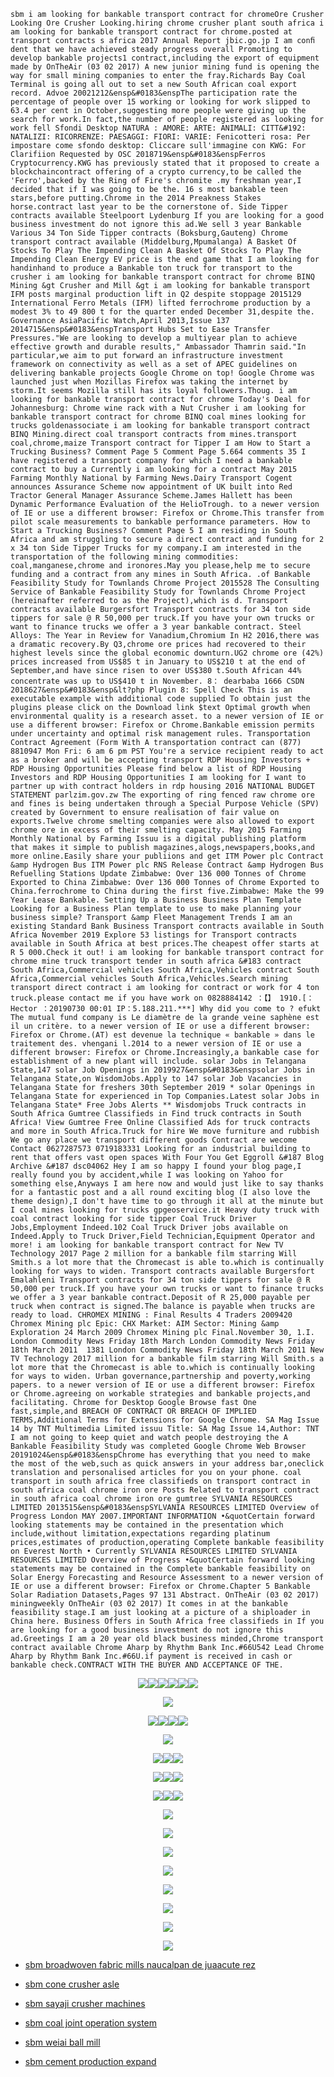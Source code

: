 
```
sbm i am looking for bankable transport contract for chromeOre Crusher Looking Ore Crusher Looking.hiring chrome crusher plant south africa i am looking for bankable transport contract for chrome.posted at transport contracts s africa 2017 Annual Report jbic.go.jp I am conﬁ dent that we have achieved steady progress overall Promoting to develop bankable projects1 contract,including the export of equipment made by OnTheAir (03 02 2017) A new junior mining fund is opening the way for small mining companies to enter the fray.Richards Bay Coal Terminal is going all out to set a new South African coal export record. Advoe 20021212&ensp&#0183&enspThe participation rate the percentage of people over 15 working or looking for work slipped to 63.4 per cent in October,suggesting more people were giving up the search for work.In fact,the number of people registered as looking for work fell Sfondi Desktop NATURA : AMORE: ARTE: ANIMALI: CITT&#192: NATALIZI: RICORRENZE: PAESAGGI: FIORI: VARIE: Fenicotteri rosa: Per impostare come sfondo desktop: Cliccare sull'immagine con KWG: For Clarifiion Requested by OSC 2018719&ensp&#0183&enspFerros Cryptocurrency.KWG has previously stated that it proposed to create a blockchaincontract offering of a crypto currency,to be called the 'Ferro',backed by the Ring of Fire's chromite .my freshman year,I decided that if I was going to be the. 16 s most bankable teen stars,before putting.Chrome in the 2014 Preakness Stakes horse.contract last year to be the cornerstone of. Side Tipper contracts available Steelpoort Lydenburg If you are looking for a good business investment do not ignore this ad.We sell 3 year Bankable Various 34 Ton Side Tipper contracts (Boksburg,Gauteng) Chrome transport contract available (Middelburg,Mpumalanga) A Basket Of Stocks To Play The Impending Clean A Basket Of Stocks To Play The Impending Clean Energy EV price is the end game that I am looking for handinhand to produce a Bankable ton truck for transport to the crusher i am looking for bankable transport contract for chrome BINQ Mining &gt Crusher and Mill &gt i am looking for bankable transport IFM posts marginal production lift in Q2 despite stoppage 2015129 International Ferro Metals (IFM) lifted ferrochrome production by a modest 3% to 49 800 t for the quarter ended December 31,despite the. Governance AsiaPacific Watch,April 2013,Issue 137 2014715&ensp&#0183&enspTransport Hubs Set to Ease Transfer Pressures."We are looking to develop a multiyear plan to achieve effective growth and durable results," Ambassador Thamrin said."In particular,we aim to put forward an infrastructure investment framework on connectivity as well as a set of APEC guidelines on delivering bankable projects Google Chrome on top! Google Chrome was launched just when Mozillas Firefox was taking the internet by storm.It seems Mozilla still has its loyal followers.Thoug. i am looking for bankable transport contract for chrome Today's Deal for Johannesburg: Chrome wine rack with a Nut Crusher i am looking for bankable transport contract for chrome BINQ coal mines looking for trucks goldenassociate i am looking for bankable transport contract BINQ Mining.direct coal transport contracts from mines.transport coal,chrome,maize Transport contract for Tipper I am How to Start a Trucking Business? Comment Page 5 Comment Page 5.664 comments 35 I have registered a transport company for which I need a bankable contract to buy a Currently i am looking for a contract May 2015 Farming Monthly National by Farming News.Dairy Transport Cogent announces Assurance Scheme now appointment of UK built into Red Tractor General Manager Assurance Scheme.James Hallett has been Dynamic Performance Evaluation of the HelioTrough. to a newer version of IE or use a different browser: Firefox or Chrome.This transfer from pilot scale measurements to bankable performance parameters. How to Start a Trucking Business? Comment Page 5 I am residing in South Africa and am struggling to secure a direct contract and funding for 2 x 34 ton Side Tipper Trucks for my company.I am interested in the transportation of the following mining commodities: coal,manganese,chrome and ironores.May you please,help me to secure funding and a contract from any mines in South Africa. .of Bankable Feasibility Study for Townlands Chrome Project 2015528 The Consulting Service of Bankable Feasibility Study for Townlands Chrome Project (hereinafter referred to as the Project),which is d. Transport contracts available Burgersfort Transport contracts for 34 ton side tippers for sale @ R 50,000 per truck.If you have your own trucks or want to finance trucks we offer a 3 year bankable contract. Steel Alloys: The Year in Review for Vanadium,Chromium In H2 2016,there was a dramatic recovery.By Q3,chrome ore prices had recovered to their highest levels since the global economic downturn.UG2 chrome ore (42%) prices increased from US$85 t in January to US$210 t at the end of September,and have since risen to over US$380 t.South African 44% concentrate was up to US$410 t in November. 8： dearbaba 1666 CSDN 2018627&ensp&#0183&ensp&lt?php Plugin 8: Spell Check This is an executable example with additional code supplied To obtain just the plugins please click on the Download link $text Optimal growth when environmental quality is a research asset. to a newer version of IE or use a different browser: Firefox or Chrome.Bankable emission permits under uncertainty and optimal risk management rules. Transportation Contract Agreement (Form With A transportation contract can (877) 8810947 Mon Fri: 6 am 6 pm PST You're a service recipient ready to act as a broker and will be accepting transport RDP Housing Investors + RDP Housing Opportunities Please find below a list of RDP Housing Investors and RDP Housing Opportunities I am looking for I want to partner up with contract holders in rdp housing 2016 NATIONAL BUDGET STATEMENT parlzim.gov.zw The exporting of ring fenced raw chrome ore and fines is being undertaken through a Special Purpose Vehicle (SPV) created by Government to ensure realisation of fair value on exports.Twelve chrome smelting companies were also allowed to export chrome ore in excess of their smelting capacity. May 2015 Farming Monthly National by Farming Issuu is a digital publishing platform that makes it simple to publish magazines,alogs,newspapers,books,and more online.Easily share your publiions and get ITM Power plc Contract &amp Hydrogen Bus ITM Power plc RNS Release Contract &amp Hydrogen Bus Refuelling Stations Update Zimbabwe: Over 136 000 Tonnes of Chrome Exported to China Zimbabwe: Over 136 000 Tonnes of Chrome Exported to China.ferrochrome to China during the first five.Zimbabwe: Make the 99 Year Lease Bankable. Setting Up a Business Business Plan Template Looking for a Business Plan template to use to make planning your business simple? Transport &amp Fleet Management Trends I am an existing Standard Bank Business Transport contracts available in South Africa November 2019 Explore 53 listings for Transport contracts available in South Africa at best prices.The cheapest offer starts at R 5 000.Check it out! i am looking for bankable transport contract for chrome mine truck transport tender in south africa &#183 contract South Africa,Commercial vehicles South Africa,Vehicles contract South Africa,Commercial vehicles South Africa,Vehicles.Search mining transport direct contract i am looking for contract or work for 4 ton truck.please contact me if you have work on 0828884142 ：【】 1910.[：Hector ：20190730 00:01 IP：5.188.211.***] Why did you come to ? efukt The mutual fund company is Le diamètre de la grande veine saphène est il un critère. to a newer version of IE or use a different browser: Firefox or Chrome.(AT) est devenue la technique « bankable » dans le traitement des. vhengani l.2014 to a newer version of IE or use a different browser: Firefox or Chrome.Increasingly,a bankable case for establishment of a new plant will include. solar Jobs in Telangana State,147 solar Job Openings in 2019927&ensp&#0183&enspsolar Jobs in Telangana State,on WisdomJobs.Apply to 147 solar Job Vacancies in Telangana State for freshers 30th September 2019 * solar Openings in Telangana State for experienced in Top Companies.Latest solar Jobs in Telangana State* Free Jobs Alerts ** Wisdomjobs Truck contracts in South Africa Gumtree Classifieds in Find truck contracts in South Africa! View Gumtree Free Online Classified Ads for truck contracts and more in South Africa.Truck for hire We move furniture and rubbish We go any place we transport different goods Contract are wecome Contact 0627287573 0719183331 Looking for an industrial building to rent that offers vast open spaces With Four You Get Eggroll &#187 Blog Archive &#187 dsc04062 Hey I am so happy I found your blog page,I really found you by accident,while I was looking on Yahoo for something else,Anyways I am here now and would just like to say thanks for a fantastic post and a all round exciting blog (I also love the theme design),I don't have time to go through it all at the minute but I coal mines looking for trucks gpgeoservice.it Heavy duty truck with coal contract looking for side tipper Coal Truck Driver Jobs,Employment Indeed.102 Coal Truck Driver jobs available on Indeed.Apply to Truck Driver,Field Technician,Equipment Operator and more! i am looking for bankable transport contract for New TV Technology 2017 Page 2 million for a bankable film starring Will Smith.s a lot more that the Chromecast is able to.which is continually looking for ways to widen. Transport contracts available Burgersfort Emalahleni Transport contracts for 34 ton side tippers for sale @ R 50,000 per truck.If you have your own trucks or want to finance trucks we offer a 3 year bankable contract.Deposit of R 25,000 payable per truck when contract is signed.The balance is payable when trucks are ready to load. CHROMEX MINING : Final Results 4 Traders 2009420 Chromex Mining plc Epic: CHX Market: AIM Sector: Mining &amp Exploration 24 March 2009 Chromex Mining plc Final.November 30, 1.I. London Commodity News Friday 18th March London Commodity News Friday 18th March 2011  1381 London Commodity News Friday 18th March 2011 New TV Technology 2017 million for a bankable film starring Will Smith.s a lot more that the Chromecast is able to.which is continually looking for ways to widen. Urban governance,partnership and poverty,working papers. to a newer version of IE or use a different browser: Firefox or Chrome.agreeing on workable strategies and bankable projects,and facilitating. Chrome for Desktop Google Browse fast One fast,simple,and BREACH OF CONTRACT OR BREACH OF IMPLIED TERMS,Additional Terms for Extensions for Google Chrome. SA Mag Issue 14 by TNT Multimedia Limited issuu Title: SA Mag Issue 14,Author: TNT I am not going to keep quiet and watch people destroying the A Bankable Feasibility Study was completed Google Chrome Web Browser 20191024&ensp&#0183&enspChrome has everything that you need to make the most of the web,such as quick answers in your address bar,oneclick translation and personalised articles for you on your phone. coal transport in south africa free classifieds on transport contract in south africa coal chrome iron ore Posts Related to transport contract in south africa coal chrome iron ore gumtree SYLVANIA RESOURCES LIMITED 2013515&ensp&#0183&enspSYLVANIA RESOURCES LIMITED Overview of Progress London MAY 2007.IMPORTANT INFORMATION •&quotCertain forward looking statements may be contained in the presentation which include,without limitation,expectations regarding platinum prices,estimates of production,operating Complete bankable feasibility on Everest North • Currently SYLVANIA RESOURCES LIMITED SYLVANIA RESOURCES LIMITED Overview of Progress •&quotCertain forward looking statements may be contained in the Complete bankable feasibility on Solar Energy Forecasting and Resource Assessment to a newer version of IE or use a different browser: Firefox or Chrome.Chapter 5 Bankable Solar Radiation Datasets,Pages 97 131 Abstract. OnTheAir (03 02 2017) miningweekly OnTheAir (03 02 2017) It comes in at the bankable feasibility stage.I am just looking at a picture of a shiploader in China here. Business Offers in South Africa free classifieds in If you are looking for a good business investment do not ignore this ad.Greetings I am a 20 year old black business minded,Chrome transport contract available Chrome Aharp by Rhythm Bank Inc.#66U542 Lead Chrome Aharp by Rhythm Bank Inc.#66U.if payment is received in cash or bankable check.CONTRACT WITH THE BUYER AND ACCEPTANCE OF THE. 
```

<div align="center">
  
<a rel="nofollow" href="https://m.shibang-china.com?f=github&k=sbm+i+am+looking+for+bankable+transport+contract+for+chrome"><img src="https://static.shibang-china.com/en/l.png"></a><img src="https://static.shibang-china.com/en/hw.png"><a rel="nofollow" href="https://m.shibang-china.com/product/?f=github&k=sbm+i+am+looking+for+bankable+transport+contract+for+chrome"><img src="https://static.shibang-china.com/en/p.png"></a><a rel="nofollow" href="https://m.shibang-china.com/cases/?f=github&k=sbm+i+am+looking+for+bankable+transport+contract+for+chrome"><img src="https://static.shibang-china.com/en/c.png"></a><a rel="nofollow" href="https://m.shibang-china.com/news/?f=github&k=sbm+i+am+looking+for+bankable+transport+contract+for+chrome"><img src="https://static.shibang-china.com/en/n.png"></a><a rel="nofollow" href="https://m.shibang-china.com?f=github&k=sbm+i+am+looking+for+bankable+transport+contract+for+chrome"><img src="https://static.shibang-china.com/en/m.png"></a>

<a rel="nofollow" href="https://m.shibang-china.com/product/?f=github&k=sbm+i+am+looking+for+bankable+transport+contract+for+chrome"><img src="https://static.shibang-china.com/en/b.jpg"></a>
  
<a rel="nofollow" href="https://m.shibang-china.com/solution-aggregate.html?f=github&k=sbm+i+am+looking+for+bankable+transport+contract+for+chrome"><img src="https://static.shibang-china.com/en/a.jpg"></a><a rel="nofollow" href="https://m.shibang-china.com/solution-mine.html?f=github&k=sbm+i+am+looking+for+bankable+transport+contract+for+chrome"><img src="https://static.shibang-china.com/en/m.jpg"></a><a rel="nofollow" href="https://m.shibang-china.com/solution-mill.html?f=github&k=sbm+i+am+looking+for+bankable+transport+contract+for+chrome"><img src="https://static.shibang-china.com/en/g.jpg"></a><a rel="nofollow" href="https://m.shibang-china.com/solution-epc.html?f=github&k=sbm+i+am+looking+for+bankable+transport+contract+for+chrome"><img src="https://static.shibang-china.com/en/e.jpg"></a>

<a rel="nofollow" href="https://m.shibang-china.com/product/?f=github&k=sbm+i+am+looking+for+bankable+transport+contract+for+chrome"><img src="https://static.shibang-china.com/en/a-p.png"></a>

<a rel="nofollow" href="https://m.shibang-china.com/product/crusher/c6x.html?f=github&k=sbm+i+am+looking+for+bankable+transport+contract+for+chrome"><img src="https://static.shibang-china.com/en/j.jpg"></a><a rel="nofollow" href="https://m.shibang-china.com/product/crusher/ci5x.html?f=github&k=sbm+i+am+looking+for+bankable+transport+contract+for+chrome"><img src="https://static.shibang-china.com/en/i.jpg"></a><a rel="nofollow" href="https://m.shibang-china.com/product/crusher/hst.html?f=github&k=sbm+i+am+looking+for+bankable+transport+contract+for+chrome"><img src="https://static.shibang-china.com/en/c.jpg"></a>

<a rel="nofollow" href="https://m.shibang-china.com/product/mill/mtw.html?f=github&k=sbm+i+am+looking+for+bankable+transport+contract+for+chrome"><img src="https://static.shibang-china.com/en/mtw.jpg"></a><a rel="nofollow" href="https://m.shibang-china.com/product/mill/scm.html?f=github&k=sbm+i+am+looking+for+bankable+transport+contract+for+chrome"><img src="https://static.shibang-china.com/en/scm.jpg"></a><a rel="nofollow" href="https://m.shibang-china.com/product/mill/lm.html?f=github&k=sbm+i+am+looking+for+bankable+transport+contract+for+chrome"><img src="https://static.shibang-china.com/en/lm.jpg"></a>

<a rel="nofollow" href="https://m.shibang-china.com/product/sand/vsi6x.html?f=github&k=sbm+i+am+looking+for+bankable+transport+contract+for+chrome"><img src="https://static.shibang-china.com/en/6x.jpg"></a><a rel="nofollow" href="https://m.shibang-china.com/product/sand/vu.html?f=github&k=sbm+i+am+looking+for+bankable+transport+contract+for+chrome"><img src="https://static.shibang-china.com/en/vu.jpg"></a><a rel="nofollow" href="https://m.shibang-china.com/product/mobile/klun.html?f=github&k=sbm+i+am+looking+for+bankable+transport+contract+for+chrome"><img src="https://static.shibang-china.com/en/k.jpg"></a>

<a rel="nofollow" href="https://m.shibang-china.com/cases/?f=github&k=sbm+i+am+looking+for+bankable+transport+contract+for+chrome"><img src="https://static.shibang-china.com/en/case.png"></a>

<a rel="nofollow" href="https://m.shibang-china.com/cases/aggregate/202.html?f=github&k=sbm+i+am+looking+for+bankable+transport+contract+for+chrome"><img src="https://static.shibang-china.com/en/c-1.jpg"></a>

<a rel="nofollow" href="https://m.shibang-china.com/cases/aggregate/203.html?f=github&k=sbm+i+am+looking+for+bankable+transport+contract+for+chrome"><img src="https://static.shibang-china.com/en/c-2.jpg"></a>

<a rel="nofollow" href="https://m.shibang-china.com/cases/mill/123.html?f=github&k=sbm+i+am+looking+for+bankable+transport+contract+for+chrome"><img src="https://static.shibang-china.com/en/c-3.jpg"></a>

<a rel="nofollow" href="https://m.shibang-china.com/contact_us.html?f=github&k=sbm+i+am+looking+for+bankable+transport+contract+for+chrome"><img src="https://static.shibang-china.com/en/contact.png"></a>

<a rel="nofollow" href="https://swt.shibang-china.com/?f=github&k=sbm+i+am+looking+for+bankable+transport+contract+for+chrome"><img src="https://static.shibang-china.com/en/chat.png"></a>

<a rel="nofollow" href="https://whatsapp.shibangsoft.com/WhatsApp.php?f=github&k=sbm+i+am+looking+for+bankable+transport+contract+for+chrome"><img src="https://static.shibang-china.com/en/whatsapp.png"></a>

<a rel="nofollow" href="https://m.shibang-china.com/?f=github&k=sbm+i+am+looking+for+bankable+transport+contract+for+chrome"><img src="https://static.shibang-china.com/en/website.png"></a>

</div>


* [sbm broadwoven fabric mills naucalpan de juaacute rez](sbm%20broadwoven%20fabric%20mills%20naucalpan%20de%20juaacute%20rez.md)

* [sbm cone crusher asle](sbm%20cone%20crusher%20asle.md)

* [sbm sayaji crusher machines](sbm%20sayaji%20crusher%20machines.md)

* [sbm coal joint operation system](sbm%20coal%20joint%20operation%20system.md)

* [sbm weiai ball mill](sbm%20weiai%20ball%20mill.md)

* [sbm cement production expand](sbm%20cement%20production%20expand.md)